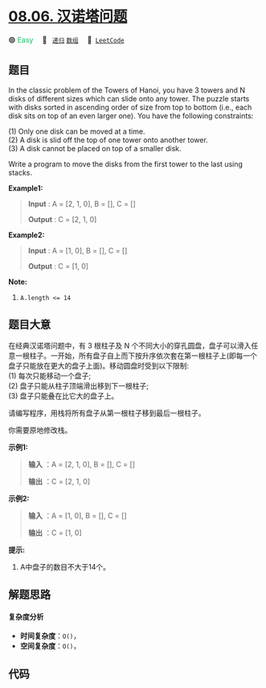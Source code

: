 # [08.06. 汉诺塔问题](https://leetcode.cn/problems/hanota-lcci)

🟢 <font color=#15bd66>Easy</font>&emsp; 🔖&ensp; [`递归`](/tag/recursion.md) [`数组`](/tag/array.md)&emsp; 🔗&ensp;[`LeetCode`](https://leetcode.cn/problems/hanota-lcci)

## 题目

In the classic problem of the Towers of Hanoi, you have 3 towers and N disks
of different sizes which can slide onto any tower. The puzzle starts with
disks sorted in ascending order of size from top to bottom (i.e., each disk
sits on top of an even larger one). You have the following constraints:

(1) Only one disk can be moved at a time.  
(2) A disk is slid off the top of one tower onto another tower.  
(3) A disk cannot be placed on top of a smaller disk.

Write a program to move the disks from the first tower to the last using
stacks.

**Example1:**

> 
> 
> 
> 
> 
> **Input** : A = [2, 1, 0], B = [], C = []
> 
> **Output** : C = [2, 1, 0]

**Example2:**

> 
> 
> 
> 
> 
> **Input** : A = [1, 0], B = [], C = []
> 
> **Output** : C = [1, 0]
> 
> 

**Note:**

  1. `A.length <= 14`


## 题目大意

在经典汉诺塔问题中，有 3 根柱子及 N
个不同大小的穿孔圆盘，盘子可以滑入任意一根柱子。一开始，所有盘子自上而下按升序依次套在第一根柱子上(即每一个盘子只能放在更大的盘子上面)。移动圆盘时受到以下限制:  
(1) 每次只能移动一个盘子;  
(2) 盘子只能从柱子顶端滑出移到下一根柱子;  
(3) 盘子只能叠在比它大的盘子上。

请编写程序，用栈将所有盘子从第一根柱子移到最后一根柱子。

你需要原地修改栈。

**示例1:**

> 
> 
> 
> 
> 
> **输入** ：A = [2, 1, 0], B = [], C = []
> 
> **输出** ：C = [2, 1, 0]
> 
> 

**示例2:**

> 
> 
> 
> 
> 
> **输入** ：A = [1, 0], B = [], C = []
> 
> **输出** ：C = [1, 0]
> 
> 

**提示:**

  1. A中盘子的数目不大于14个。


## 解题思路

#### 复杂度分析

- **时间复杂度**：`O()`，
- **空间复杂度**：`O()`，

## 代码

```javascript

```